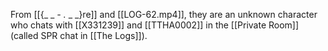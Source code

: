 
From [[{_ _ _-_ _._ _ _}re]] and [[LOG-62.mp4]], they are an unknown character who chats with [[X331239]] and [[TTHA0002]] in the [[Private Room]] (called SPR chat in [[The Logs]]).

